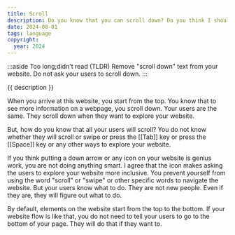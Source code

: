 ```yaml
---
title: Scroll
description: Do you know that you can scroll down? Do you think I should tell you to do that?
date: 2024-08-01
tags: language
copyright:
  year: 2024
---
```


:::aside Too long;didn't read (TLDR)
Remove "scroll down" text from your website. Do not ask your users to scroll down.
:::

{{ description }}

When you arrive at this website, you start from the top. You know that to see more information on a webpage, you scroll down. Your users are the same. They scroll down when they want to explore your website.

But, how do you know that all your users will scroll? You do not know whether they will scroll or swipe or press the [[Tab]] key or press the [[Space]] key or any other ways to explore your website.

If you think putting a down arrow or any icon on your website is genius work, you are not doing anything smart. I agree that the icon makes asking the users to explore your website more inclusive. You prevent yourself from using the word "scroll" or "swipe" or other specific words to navigate the website. But your users know what to do. They are not new people. Even if they are, they will figure out what to do.

By default, elements on the website start from the top to the bottom. If your website flow is like that, you do not need to tell your users to go to the bottom of your page. They will do that if they want to.
